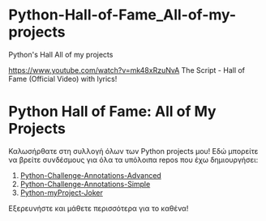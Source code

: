 # Python-Hall-of-Fame_All-of-my-projects
Python's Hall All of my projects

https://www.youtube.com/watch?v=mk48xRzuNvA
The Script - Hall of Fame (Official Video)  with lyrics!

# Python Hall of Fame: All of My Projects

Καλωσήρθατε στη συλλογή όλων των Python projects μου! Εδώ μπορείτε να βρείτε συνδέσμους για όλα τα υπόλοιπα repos που έχω δημιουργήσει:

1. [Python-Challenge-Annotations-Advanced](https://github.com/AntoniouIoannis/Python-Challenge-Annotations-Advanced)
2. [Python-Challenge-Annotations-Simple](https://github.com/AntoniouIoannis/Python-Challenge-Annotations-Simple)
3. [Python-myProject-Joker](https://github.com/AntoniouIoannis/Python-myProject-Joker)

Εξερευνήστε και μάθετε περισσότερα για το καθένα!



